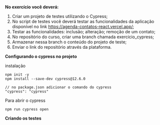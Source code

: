 **No exercício você deverá:**

1) Criar um projeto de testes utilizando o Cypress;
2) No script de testes você deverá testar as funcionalidades da aplicação disponível no link https://agenda-contatos-react.vercel.app/;
3) Testar as funcionalidades:
inclusão;
alteração;
remoção de um contato;
4) No repositório do curso, criar uma branch chamada exercicio_cypress;
5) Armazenar nessa branch o conteúdo do projeto de teste;
6) Enviar o link do repositório através da plataforma.

**Configurando o cypress no projeto**

instalação 
```
npm init -y 
npm install --save-dev cypress@12.6.0

// no package.json adicionar o comando do cypress
"cypress": "cypress"

```
Para abrir o cypress

``` 
npm run cypress open

```
**Criando os testes**


